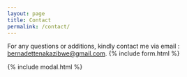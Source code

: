 ```yaml
---
layout: page
title: Contact
permalink: /contact/
---
```


For any questions or additions, kindly contact me via email : bernadettenakazibwe@gmail.com.
{% include form.html %}

{% include modal.html %}
